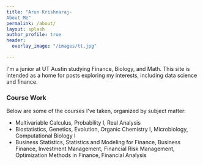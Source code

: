 ```yaml
---
title: "Arun Krishnaraj- 
About Me"
permalink: /about/
layout: splash
author_profile: true
header:
  overlay_image: "/images/tt.jpg"

---
```


I'm a junior at UT Austin studying Finance, Biology, and Math. This site is intended as a home for posts exploring my interests, including data science  and finance.

### Course Work
Below are some of the courses I've taken, organized by subject matter:
* Multivariable Calculus, Probability I, Real Analysis
* Biostatistics, Genetics, Evolution, Organic Chemistry I, Microbiology, Computational Biology I
* Business Statistics, Statistics and Modeling for Finance, Business Finance, Investment Management, Financial Risk Management, Optimization Methods in Finance, Financial Analysis
